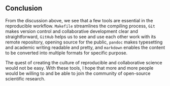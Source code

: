 

## Conclusion

From the discussion above, we see that a few tools are essential in the reproducible workflow. `Makefile` streamlines the compiling process, `Git` makes version control and collaborative development clear and straightforward, `GitHub` helps us to see and use each other work with its remote repository, opening source for the public, `pandoc` makes typesetting and academic writing readable and pretty, and `markdown` enables the content to be converted into multiple formats for specific purpose.


The quest of creating the culture of reproducible and collaborative science would not be easy. With these tools, I hope that more and more people would be willing to and be able to join the community of open-source scientific research. 

